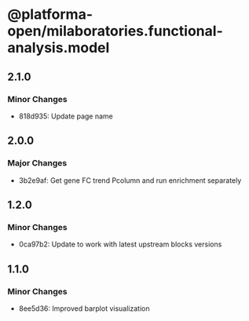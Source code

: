 # @platforma-open/milaboratories.functional-analysis.model

## 2.1.0

### Minor Changes

- 818d935: Update page name

## 2.0.0

### Major Changes

- 3b2e9af: Get gene FC trend Pcolumn and run enrichment separately

## 1.2.0

### Minor Changes

- 0ca97b2: Update to work with latest upstream blocks versions

## 1.1.0

### Minor Changes

- 8ee5d36: Improved barplot visualization
